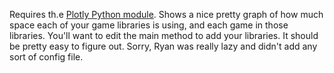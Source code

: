 Requires th.e [Plotly Python module](https://pypi.org/project/plotly/). Shows a nice pretty graph of how much space each of your game libraries is using, and each game in those libraries. You'll want to edit the main method to add your libraries. It should be pretty easy to figure out. Sorry, Ryan was really lazy and didn't add any sort of config file.
